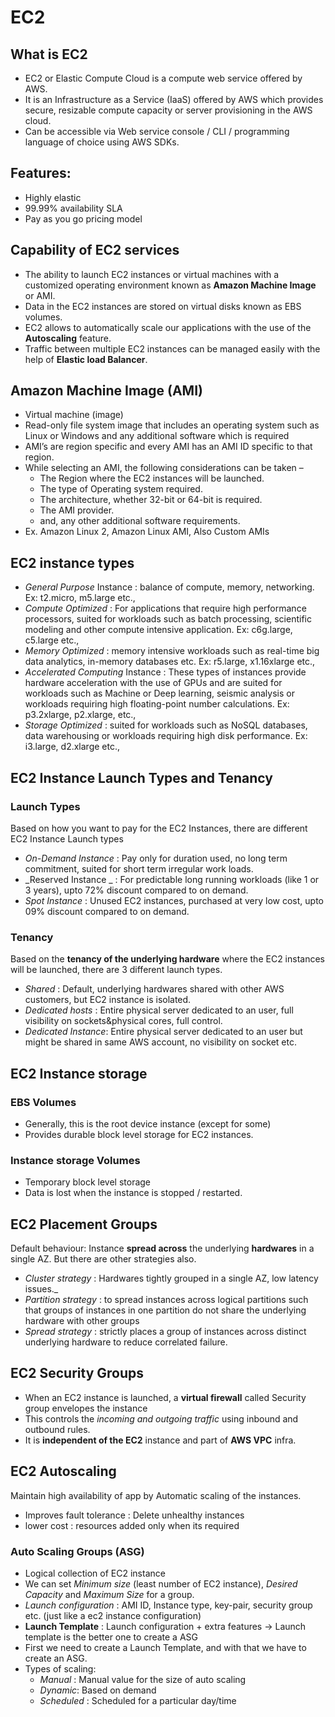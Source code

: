 EC2
===

What is EC2
-----------
- EC2 or Elastic Compute Cloud is a compute web service offered by AWS.
- It is an Infrastructure as a Service (IaaS) offered by AWS which provides secure, resizable compute capacity or server provisioning in the AWS cloud.
- Can be accessible via Web service console / CLI / programming language of choice using AWS SDKs.

Features:
---------
- Highly elastic
- 99.99% availability SLA
- Pay as you go pricing model

Capability of EC2 services
---------------------------
- The ability to launch EC2 instances or virtual machines with a customized operating environment known as **Amazon Machine Image** or AMI.
- Data in the EC2 instances are stored on virtual disks known as EBS volumes.
- EC2 allows to automatically scale our applications with the use of the **Autoscaling** feature.
- Traffic between multiple EC2 instances can be managed easily with the help of **Elastic load Balancer**.

Amazon Machine Image (AMI)
--------------------------
- Virtual machine (image)
- Read-only file system image that includes an operating system such as Linux or Windows and any additional software which is required
- AMI’s are region specific and every AMI has an AMI ID specific to that region.
- While selecting an AMI, the following considerations can be taken –
  - The Region where the EC2 instances will be launched.
  - The type of Operating system required.
  - The architecture, whether 32-bit or 64-bit is required.
  - The AMI provider.
  - and, any other additional software requirements.
- Ex. Amazon Linux 2, Amazon Linux AMI, Also Custom AMIs

EC2 instance types
------------------
- _General Purpose_ Instance : balance of compute, memory, networking.
  Ex: t2.micro, m5.large etc.,
- _Compute Optimized_ : For applications that require high performance processors, suited for workloads such as batch
  processing, scientific modeling and other compute intensive application.
  Ex: c6g.large, c5.large etc.,
- _Memory Optimized_ : memory intensive workloads such as real-time big data analytics, in-memory databases etc.
  Ex: r5.large, x1.16xlarge etc.,
- _Accelerated Computing_ Instance : These types of instances provide hardware acceleration with the use of GPUs and are suited for 
  workloads such as Machine or Deep learning, seismic analysis or workloads requiring high floating-point number calculations.
  Ex: p3.2xlarge, p2.xlarge, etc.,
- _Storage Optimized_ : suited for workloads such as NoSQL databases, data warehousing or workloads requiring high disk performance.
  Ex: i3.large, d2.xlarge etc.,
  
EC2 Instance Launch Types and Tenancy
-------------------------------------
### Launch Types ###

Based on how you want to pay for the EC2 Instances, there are different EC2 Instance Launch types
- _On-Demand Instance_  : Pay only for duration used, no long term commitment, suited for short term irregular work loads. 
- _Reserved Instance _  : For predictable long running workloads (like 1 or 3 years), upto 72% discount compared to on demand.
- _Spot Instance_       : Unused EC2 instances, purchased at very low cost, upto 09% discount compared to on demand.

### Tenancy ###

Based on the **tenancy of the underlying hardware** where the EC2 instances will be launched, there are 3 different launch types.
- _Shared_            : Default, underlying hardwares shared with other AWS customers, but EC2 instance is isolated.
- _Dedicated hosts_   : Entire physical server dedicated to an user, full visibility on sockets&physical cores, full control.
- _Dedicated Instance_: Entire physical server dedicated to an user but might be shared in same AWS account, no visibility on socket etc.

EC2 Instance storage
--------------------
### EBS Volumes ###

- Generally, this is the root device instance (except for some)
- Provides durable block level storage for EC2 instances.

### Instance storage Volumes ###

- Temporary block level storage
- Data is lost when the instance is stopped / restarted.

EC2 Placement Groups
--------------------
Default behaviour: Instance **spread across** the underlying **hardwares** in a single AZ. But there are other strategies also.
- _Cluster strategy_ : Hardwares tightly grouped in a single AZ, low latency issues._
- _Partition strategy_ : to spread instances across logical partitions such that groups of instances in one partition do not share the
underlying hardware with other groups
- _Spread strategy_ : strictly places a group of instances across distinct underlying hardware to reduce correlated failure.

EC2 Security Groups
--------------------
-  When an EC2 instance is launched, a **virtual firewall** called Security group envelopes the instance
-  This controls the _incoming and outgoing traffic_ using inbound and outbound rules.
-  It is **independent of the EC2** instance and part of **AWS VPC** infra.

EC2 Autoscaling
---------------
 Maintain high availability of app by Automatic scaling of the instances.
 
- Improves fault tolerance : Delete unhealthy instances
- lower cost : resources added only when its required

### Auto Scaling Groups (ASG) ###

- Logical collection of EC2 instance
- We can set _Minimum size_ (least number of EC2 instance), _Desired Capacity_ and _Maximum Size_ for a group.
- _Launch configuration_ : AMI ID, Instance type, key-pair, security group etc. (just like a ec2 instance configuration)
- **Launch Template** : Launch configuration  +  extra features   -> Launch template is the better one to create a ASG
- First we need to create a Launch Template, and with that we have to create an ASG.
- Types of scaling:
  - _Manual_ : Manual value for the size of auto scaling
  - _Dynamic_: Based on demand
  - _Scheduled_ : Scheduled for a particular day/time
    
  
